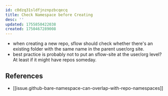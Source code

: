 ```yaml
---
id: c0dzq31sldfjnznpzbcqecq
title: Check Namespace before Creating
desc: ''
updated: 1755850422038
created: 1750467289008
---
```


- when creating a new repo, sflow should check whether there's an existing folder with the same name in the parent user/org site.
- best practice is probably not to put an sflow-site at the user/org level? At least if it might have repos someday.

## References

- [[issue.github-bare-namespace-can-overlap-with-repo-namespaces]]

